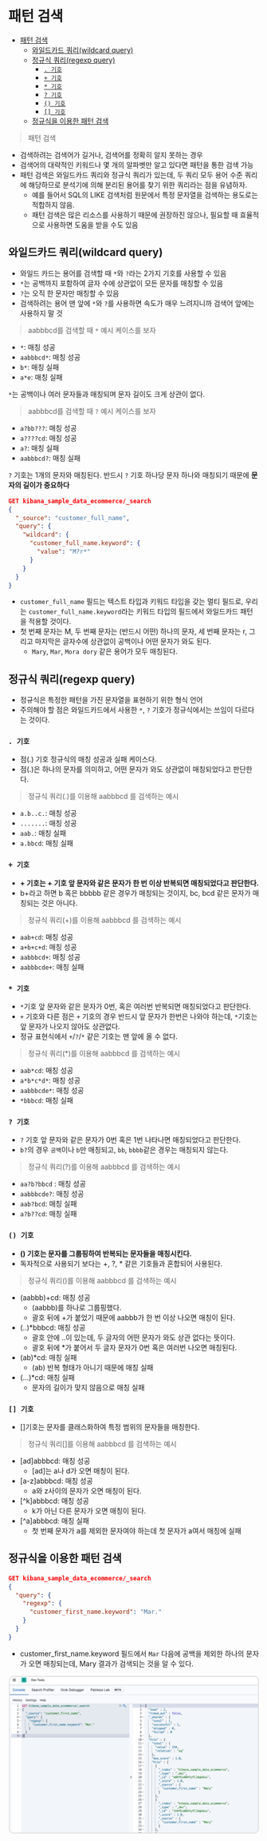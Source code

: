 # 패턴 검색

- [패턴 검색](#패턴-검색)
  - [와일드카드 쿼리(wildcard query)](#와일드카드-쿼리wildcard-query)
  - [정규식 쿼리(regexp query)](#정규식-쿼리regexp-query)
    - [`. 기호`](#-기호)
    - [`+ 기호`](#-기호-1)
    - [`* 기호`](#-기호-2)
    - [`? 기호`](#-기호-3)
    - [`() 기호`](#-기호-4)
    - [`[] 기호`](#-기호-5)
  - [정규식을 이용한 패턴 검색](#정규식을-이용한-패턴-검색)

> 패턴 검색

- 검색하려는 검색어가 길거나, 검색어를 정확히 알지 못하는 경우
- 검색어의 대략적인 키워드나 몇 개의 알파벳만 알고 있다면 패턴을 통한 검색 가능
- 패턴 검색은 와일드카드 쿼리와 정규식 쿼리가 있는데, 두 쿼리 모두 용어 수준 쿼리에 해당하므로 분석기에 의해 분리된 용어를 찾기 위한 쿼리라는 점을 유념하자.
  - 예를 들어서 SQL의 LIKE 검색처럼 원문에서 특정 문자열을 검색하는 용도로는 적합하지 않음.
  - 패턴 검색은 많은 리소스를 사용하기 때문에 권장하진 않으나, 필요할 때 효율적으로 사용하면 도움을 받을 수도 있음

## 와일드카드 쿼리(wildcard query)
- 와일드 카드는 용어를 검색할 때 `*`와 `?`라는 2가지 기호를 사용할 수 있음
- `*`는 공백까지 포함하여 글자 수에 상관없이 모든 문자를 매칭할 수 있음
- `?`는 오직 한 문자만 매칭할 수 있음
- 검색하려는 용어 맨 앞에 `*`와 `?`를 사용하면 속도가 매우 느려지니까 검색어 앞에는 사용하지 말 것


> aabbbcd를 검색할 때 `*` 예시 케이스를 보자
- `*`: 매칭 성공
- `aabbbcd*`: 매칭 성공
- `b*`: 매칭 실패
- `a*e`: 매칭 실패

`*`는 공백이나 여러 문자들과 매칭되며 문자 길이도 크게 상관이 없다.

> aabbbcd를 검색할 때 `?` 예시 케이스를 보자
- `a?bb???`: 매칭 성공
- `a????cd`: 매칭 성공
- `a?`: 매칭 실패
- `aabbbcd?`: 매칭 실패

`?` 기호는 1개의 문자와 매칭된다.
반드시 `?` 기호 하나당 문자 하나와 매칭되기 때문에 **문자의 길이가 중요하다**

```json
GET kibana_sample_data_ecommerce/_search
{
  "_source": "customer_full_name",
  "query": {
    "wildcard": {
      "customer_full_name.keyword": {
        "value": "M?r*"
      }
    }
  }
}
```
- `customer_full_name` 필드는 텍스트 타입과 키워드 타입을 갖는 멀티 필드로, 우리는 `customer_full_name.keyword`라는 키워드 타입의 필드에서 와일드카드 패턴을 적용할 것이다.
- 첫 번째 문자는 M, 두 번째 문자는 (반드시 어떤) 하나의 문자, 세 번째 문자는 r, 그리고 마지막은 글자수에 상관없이 공백이나 어떤 문자가 와도 된다.
  - `Mary`, `Mar`, `Mora dory` 같은 용어가 모두 매칭된다.

## 정규식 쿼리(regexp query)

- 정규식은 특정한 패턴을 가진 문자열을 표현하기 위한 형식 언어
- 주의해야 할 점은 와일드카드에서 사용한 `*`, `?` 기호가 정규식에서는 쓰임이 다르다는 것이다.

### `. 기호`

- 점(.) 기호 정규식의 매칭 성공과 실패 케이스다.
- 점(.)은 하나의 문자를 의미하고, 어떤 문자가 와도 상관없이 매칭되었다고 판단한다.

> 정규식 쿼리(.)를 이용해 aabbbcd 를 검색하는 예시

- `a.b..c.`: 매칭 성공
- `.......`: 매칭 성공
- `aab.`: 매칭 실패
- `a.bbcd`: 매칭 실패


### `+ 기호`

- **+ 기호는 + 기호 앞 문자와 같은 문자가 한 번 이상 반복되면 매칭되었다고 판단한다.**
- b+라고 하면 b 혹은 bbbbb 같은 경우가 매칭되는 것이지, bc, bcd 같은 문자가 매칭되는 것은 아니다.

> 정규식 쿼리(+)를 이용해 aabbbcd 를 검색하는 예시

- `aab+cd`: 매칭 성공
- `a+b+c+d`: 매칭 성공
- `aabbbcd+`: 매칭 성공
- `aabbbcde+`: 매칭 실패

### `* 기호`

- `*`기호 앞 문자와 같은 문자가 0번, 혹은 여러번 반복되면 매칭되었다고 판단한다.
- `+` 기호와 다른 점은 `+` 기호의 경우 반드시 앞 문자가 한번은 나와야 하는데, `*`기호는 앞 문자가 나오지 않아도 상관없다.
- 정규 표현식에서 `+`/`?`/`*` 같은 기호는 맨 앞에 올 수 없다.

> 정규식 쿼리(*)를 이용해 aabbbcd 를 검색하는 예시
- `aab*cd`: 매칭 성공
- `a*b*c*d*`: 매칭 성공
- `aabbbcde*`: 매칭 성공
- `*bbbcd`: 매칭 실패

### `? 기호`

- `?` 기호 앞 문자와 같은 문자가 0번 혹은 1번 나타나면 매칭되었다고 판단한다.
- `b?`의 경우 `공백`이나 `b`만 매칭되고, `bb`, `bbbb`같은 경우는 매칭되지 않는다.

> 정규식 쿼리(?)를 이용해 aabbbcd 를 검색하는 예시
- `aa?b?bbcd` : 매칭 성공
- `aabbbcde?`: 매칭 성공
- `aab?bcd`: 매칭 실패
- `a?b??cd`: 매칭 실패

### `() 기호`

- **() 기호는 문자를 그룹핑하여 반복되는 문자들을 매칭시킨다.**
- 독자적으로 사용되기 보다는 +, ?, * 같은 기호들과 혼합되어 사용된다.

> 정규식 쿼리()를 이용해 aabbbcd 를 검색하는 예시
- (aabbb)+cd: 매칭 성공
  - (aabbb)를 하나로 그룹핑했다.
  - 괄호 뒤에 +가 붙었기 때문에 aabbb가 한 번 이상 나오면 매칭이 된다.
- (..)*bbbcd: 매칭 성공
  - 괄호 안에 ..이 있는데, 두 글자의 어떤 문자가 와도 상관 없다는 뜻이다.
  - 괄호 뒤에 *가 붙어서 두 글자 문자가 0번 혹은 여러번 나오면 매칭된다.
- (ab)*cd: 매칭 실패
  - (ab) 반복 형태가 아니기 때문에 매칭 실패
- (...)*cd: 매칭 실패
  - 문자의 길이가 맞지 않음으로 매칭 실패


### `[] 기호`
- []기호는 문자를 클래스화하여 특정 범위의 문자들을 매칭한다.


> 정규식 쿼리[]를 이용해 aabbbcd 를 검색하는 예시
- [ad]abbbcd: 매칭 성공
  - [ad]는 a나 d가 오면 매칭이 된다.
- [a-z]abbbcd: 매칭 성공
  - a와 z사이의 문자가 오면 매칭이 된다.
- [^k]abbbcd: 매칭 성공
  - k가 아닌 다른 문자가 오면 매칭이 된다.
- [^a]abbbcd: 매칭 실패
  - 첫 번째 문자가 a를 제외한 문자여야 하는데 첫 문자가 a여서 매칭에 실패


## 정규식을 이용한 패턴 검색

```json
GET kibana_sample_data_ecommerce/_search
{
  "query": {
    "regexp": {
      "customer_first_name.keyword": "Mar."
    }
  }
}
```

- customer_first_name.keyword 필드에서 `Mar` 다음에 공백을 제외한 하나의 문자가 오면 매칭되는데, Mary 결과가 검색되는 것을 알 수 있다.

![](/images/2022-04-10-22-22-21.png)
  